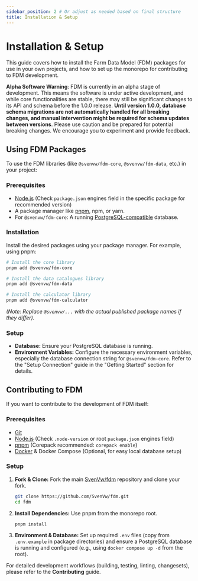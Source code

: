 ```yaml
---
sidebar_position: 2 # Or adjust as needed based on final structure
title: Installation & Setup
---
```


# Installation & Setup

This guide covers how to install the Farm Data Model (FDM) packages for use in your own projects, and how to set up the monorepo for contributing to FDM development.

**Alpha Software Warning**: FDM is currently in an alpha stage of development. This means the software is under active development, and while core functionalities are stable, there may still be significant changes to its API and schema before the 1.0.0 release. **Until version 1.0.0, database schema migrations are not automatically handled for all breaking changes, and manual intervention might be required for schema updates between versions**. Please use caution and be prepared for potential breaking changes. We encourage you to experiment and provide feedback.

## Using FDM Packages

To use the FDM libraries (like `@svenvw/fdm-core`, `@svenvw/fdm-data`, etc.) in your project:

### Prerequisites
*   [Node.js](https://nodejs.org/) (Check `package.json` engines field in the specific package for recommended version)
*   A package manager like [pnpm](https://pnpm.io/), npm, or yarn.
*   For `@svenvw/fdm-core`: A running [PostgreSQL-compatible](https://www.postgresql.org/) database.

### Installation
Install the desired packages using your package manager. For example, using pnpm:

```bash
# Install the core library
pnpm add @svenvw/fdm-core

# Install the data catalogues library
pnpm add @svenvw/fdm-data

# Install the calculator library
pnpm add @svenvw/fdm-calculator 
```
*(Note: Replace `@svenvw/...` with the actual published package names if they differ).*

### Setup
*   **Database:** Ensure your PostgreSQL database is running.
*   **Environment Variables:** Configure the necessary environment variables, especially the database connection string for `@svenvw/fdm-core`. Refer to the "Setup Connection" guide in the "Getting Started" section for details.

## Contributing to FDM

If you want to contribute to the development of FDM itself:

### Prerequisites
*   [Git](https://git-scm.com/)
*   [Node.js](https://nodejs.org/) (Check `.node-version` or root `package.json` engines field)
*   [pnpm](https://pnpm.io/) (Corepack recommended: `corepack enable`)
*   [Docker](https://www.docker.com/) & Docker Compose (Optional, for easy local database setup)

### Setup
1.  **Fork & Clone:** Fork the main [SvenVw/fdm](https://github.com/SvenVw/fdm) repository and clone your fork.
    ```bash
    git clone https://github.com/SvenVw/fdm.git
    cd fdm
    ```
2.  **Install Dependencies:** Use pnpm from the monorepo root.
    ```bash
    pnpm install
    ```
3.  **Environment & Database:** Set up required `.env` files (copy from `.env.example` in package directories) and ensure a PostgreSQL database is running and configured (e.g., using `docker compose up -d` from the root).

For detailed development workflows (building, testing, linting, changesets), please refer to the **Contributing** guide.
